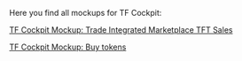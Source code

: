 Here you find all mockups for TF Cockpit:

[TF Cockpit Mockup: Trade Integrated Marketplace TFT Sales](https://docs.google.com/presentation/d/1QYxKJbT5VV6v2prToz-XZuQBB9mx7K5RLpY7oVeKFQk/edit#slide=id.p)

[TF Cockpit Mockup: Buy tokens](https://github.com/threefoldtech/tf_cockpit/compare/master...KristofVanstappen:patch-1)
